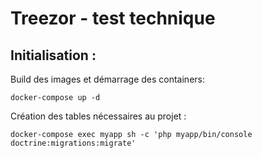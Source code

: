 # Treezor - test technique
## Initialisation :
Build des images et démarrage des containers:

`docker-compose up -d`

Création des tables nécessaires au projet :

`docker-compose exec myapp sh -c 'php myapp/bin/console doctrine:migrations:migrate'`